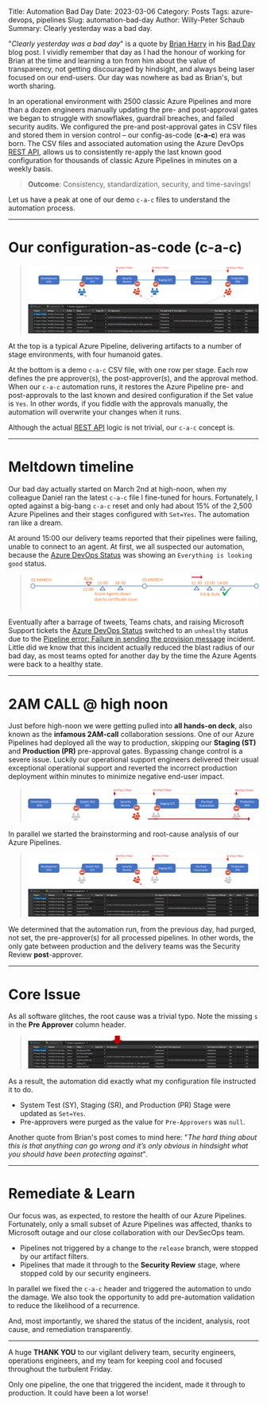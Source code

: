 Title: Automation Bad Day
Date: 2023-03-06
Category: Posts 
Tags: azure-devops, pipelines
Slug: automation-bad-day
Author: Willy-Peter Schaub
Summary: Clearly yesterday was a bad day.

"_Clearly yesterday was a bad day_" is a quote by [Brian Harry](https://www.linkedin.com/in/brharry/) in his [Bad Day](https://devblogs.microsoft.com/bharry/bad-day/) blog post. I vividly remember that day as I had the honour of working for Brian at the time and learning a ton from him about the value of transparency, not getting discouraged by hindsight, and always being laser focused on our end-users. Our day was nowhere as bad as Brian's, but worth sharing. 

In an operational environment with 2500 classic Azure Pipelines and more than a dozen engineers manually updating the pre- and post-approval gates we began to struggle with snowflakes, guardrail breaches, and failed security audits. We configured the pre-and post-approval gates in CSV files and stored them in version control – our config-as-code (**c-a-c**) era was born. The CSV files and associated automation using the Azure DevOps [REST API](https://learn.microsoft.com/en-us/rest/api/azure/devops/?view=azure-devops-rest-7.1), allows us to consistently re-apply the last known good configuration for thousands of classic Azure Pipelines in minutes on a weekly basis.

> **Outcome**: Consistency, standardization, security, and time-savings!

Let us have a peak at one of our demo ```c-a-c``` files to understand the automation process.

---

# Our configuration-as-code (c-a-c)

> ![c-a-c](../images/azure-devops-automation-bad-day-1.png)

At the top is a typical Azure Pipeline, delivering artifacts to a number of stage environments, with four humanoid gates.

At the bottom is a demo ```c-a-c``` CSV file, with one row per stage. Each row defines the pre approver(s), the post-approver(s), and the approval method. When our ```c-a-c``` automation runs, it restores the Azure Pipeline pre- and post-approvals to the last known and desired configuration if the Set value is ```Yes```. In other words, if you fiddle with the approvals manually, the automation will overwrite your changes when it runs.

Although the actual [REST API](https://learn.microsoft.com/en-us/rest/api/azure/devops/?view=azure-devops-rest-7.1) logic is not trivial, our ```c-a-c``` concept is.

---

# Meltdown timeline

Our bad day actually started on March 2nd at high-noon, when my colleague Daniel ran the latest ```c-a-c``` file I fine-tuned for hours. Fortunately, I opted against a big-bang ```c-a-c``` reset and only had about 15% of the 2,500 Azure Pipelines and their stages configured with ```Set=Yes```. The automation ran like a dream.

At around 15:00 our delivery teams reported that their pipelines were failing, unable to connect to an agent. At first, we all suspected our automation, because the [Azure DevOps Status](https://status.dev.azure.com/) was showing an ```Everything is looking good``` status.

> ![timeline](../images/azure-devops-automation-bad-day-2.png)

Eventually after a barrage of tweets, Teams chats, and raising Microsoft Support tickets the [Azure DevOps Status](https://status.dev.azure.com/) switched to an ```unhealthy``` status due to the [Pipeline error: Failure in sending the provision message](https://status.dev.azure.com/_event/371776903) incident. Little did we know that this incident actually reduced the blast radius of our bad day, as most teams opted for another day by the time the Azure Agents were back to a healthy state. 

---

# 2AM CALL @ high noon

Just before high-noon we were getting pulled into **all hands-on deck**, also known as the **infamous 2AM-call** collaboration sessions. One of our Azure Pipelines had deployed all the way to production, skipping our **Staging (ST)** and **Production (PR)** pre-approval gates. Bypassing change control is a severe issue. Luckily our operational support engineers delivered their usual exceptional operational support and reverted the incorrect production deployment within minutes to minimize negative end-user impact. 

> ![2AM Call](../images/azure-devops-automation-bad-day-5.png) 

In parallel we started the brainstorming and root-cause analysis of our Azure Pipelines. 

> ![c-a-c meltdown](../images/azure-devops-automation-bad-day-3.png) 

We determined that the automation run, from the previous day, had purged, not set, the pre-approver(s) for all processed pipelines. In other words, the only gate between production and the delivery teams was the Security Review **post**-approver.

---

# Core Issue

As all software glitches, the root cause was a trivial typo. Note the missing ```s``` in the **Pre Approver** column header.

> ![core issue](../images/azure-devops-automation-bad-day-4.png) 

As a result, the automation did exactly what my configuration file instructed it to do.

- System Test (SY), Staging (SR), and Production (PR) Stage were updated as ```Set=Yes```.
- Pre-approvers were purged as the value for ```Pre-Approvers``` was ```null```.

Another quote from Brian's post comes to mind here: "_The hard thing about this is that anything can go wrong and it’s only obvious in hindsight what you should have been protecting against_".

---

# Remediate & Learn

Our focus was, as expected, to restore the health of our Azure Pipelines. Fortunately, only a small subset of Azure Pipelines was affected, thanks to Microsoft outage and our close collaboration with our DevSecOps team.

- Pipelines not triggered by a change to the ```release``` branch, were stopped by our artifact filters.
- Pipelines that made it through to the **Security Review** stage, where stopped cold by our security engineers.

In parallel we fixed the ```c-a-c``` header and triggered the automation to undo the damage. We also took the opportunity to add pre-automation validation to reduce the likelihood of a recurrence.

And, most importantly, we shared the status of the incident, analysis, root cause, and remediation transparently. 

---

A huge **THANK YOU** to our vigilant delivery team, security engineers, operations engineers, and my team for keeping cool and focused throughout the turbulent Friday.

Only one pipeline, the one that triggered the incident, made it through to production. It could have been a lot worse!

